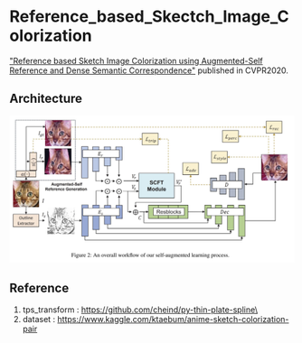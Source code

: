 # Reference_based_Skectch_Image_Colorization

["Reference based Sketch Image Colorization using Augmented-Self Reference and Dense Semantic Correspondence"](https://arxiv.org/abs/2005.05207) published in CVPR2020.

## Architecture
![architecture](img/SCFT.JPG)

## Reference
1. tps_transform : https://github.com/cheind/py-thin-plate-spline\
2. dataset : https://www.kaggle.com/ktaebum/anime-sketch-colorization-pair